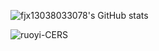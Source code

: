 
![fjx13038033078's GitHub stats](https://github-readme-stats.vercel.app/api?username=fjx13038033078&theme=rose&show_icons=true)

![ ruoyi-CERS](https://github-readme-stats.vercel.app/api/pin/?username=fjx13038033078&repo=ruoyi-CERS&theme=tokyonight)


